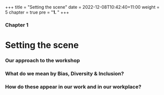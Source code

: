 +++
title = "Setting the scene"
date = 2022-12-08T10:42:40+11:00
weight = 5
chapter = true
pre = "<b>1. </b>"
+++

### Chapter 1

# Setting the scene

### Our approach to the workshop

###	What do we mean by Bias, Diversity & Inclusion?

### How do these appear in our work and in our workplace?

### 